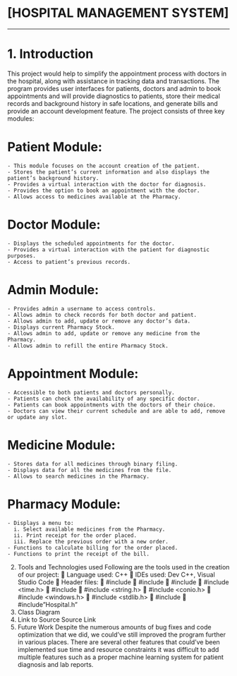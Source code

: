 # [HOSPITAL MANAGEMENT SYSTEM]
_____________________________________________________________________________________

# 1. Introduction
This project would help to simplify the appointment process with doctors in the hospital, along with assistance in tracking data and transactions. The program provides user interfaces for patients, doctors and admin to book appointments and will provide diagnostics to patients, store their medical records and background history in safe locations, and generate bills and provide an account development feature.
The project consists of three key modules:

  # Patient Module:
    - This module focuses on the account creation of the patient.
    - Stores the patient’s current information and also displays the patient’s background history.
    - Provides a virtual interaction with the doctor for diagnosis.
    - Provides the option to book an appointment with the doctor.
    - Allows access to medicines available at the Pharmacy.

  # Doctor Module:
    - Displays the scheduled appointments for the doctor.
    - Provides a virtual interaction with the patient for diagnostic purposes.
    - Access to patient’s previous records.
  
  # Admin Module:
    - Provides admin a username to access controls.
    - Allows admin to check records for both doctor and patient.
    - Allows admin to add, update or remove any doctor’s data.
    - Displays current Pharmacy Stock.
    - Allows admin to add, update or remove any medicine from the Pharmacy.
    - Allows admin to refill the entire Pharmacy Stock.
  
  # Appointment Module:
    - Accessible to both patients and doctors personally.
    - Patients can check the availability of any specific doctor.
    - Patients can book appointments with the doctors of their choice.
    - Doctors can view their current schedule and are able to add, remove or update any slot.

  # Medicine Module:
    - Stores data for all medicines through binary filing.
    - Displays data for all the medicines from the file.
    - Allows to search medicines in the Pharmacy.
  
  # Pharmacy Module:
    - Displays a menu to:
      i. Select available medicines from the Pharmacy.
      ii. Print receipt for the order placed.
      iii. Replace the previous order with a new order.
    - Functions to calculate billing for the order placed.
    - Functions to print the receipt of the bill.


2. Tools and Technologies used
Following are the tools used in the creation of our project:
 Language used: C++
 IDEs used: Dev C++, Visual Studio Code
 Header files:
 #include <iostream>
 #include <fstream>
 #include <cstdlib>
 #include <time.h>
 #include <iomanip>
 #include <string.h>
 #include <conio.h>
 #include <windows.h>
 #include <stdlib.h>
 #include<sstream>
 #include”Hospital.h”
3. Class Diagram
4. Link to Source
Source Link
5. Future Work
Despite the numerous amounts of bug fixes and code optimization that we did, we could’ve still improved the program further in various places. There are several other features that could’ve been implemented sue time and resource constraints it was difficult to add multiple features such as a proper machine learning system for patient diagnosis and lab reports.
